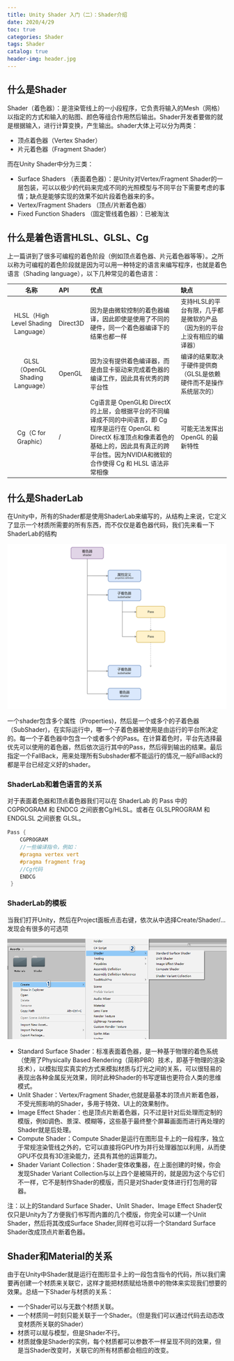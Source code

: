```yaml
---
title: Unity Shader 入门（二）：Shader介绍
date: 2020/4/29
toc: true 
categories: Shader
tags: Shader
catalog: true
header-img: header.jpg
---
```


## 什么是Shader

Shader（着色器）：是渲染管线上的一小段程序，它负责将输入的Mesh（网格）以指定的方式和输入的贴图、颜色等组合作用然后输出。Shader开发者要做的就是根据输入，进行计算变换，产生输出。shader大体上可以分为两类：
<!-- more -->
- 顶点着色器（Vertex Shader）
- 片元着色器（Fragment Shader）

而在Unity Shader中分为三类：

- Surface Shaders （表面着色器）：是Unity对Vertex/Fragment Shader的一层包装，可以以极少的代码来完成不同的光照模型与不同平台下需要考虑的事情；缺点是能够实现的效果不如片段着色器来的多。
- Vertex/Fragment Shaders （顶点/片断着色器）
- Fixed Function Shaders （固定管线着色器）：已被淘汰

## 什么是着色语言HLSL、GLSL、Cg

上一篇讲到了很多可编程的着色阶段（例如顶点着色器、片元着色器等等）。之所以称为可编程的着色阶段就是因为可以用一种特定的语言来编写程序，也就是着色语言（Shading language），以下几种常见的着色语言：

|名称|API|优点|缺点|
|:--:|:---|:---|:--|
|HLSL（High Level Shading Language）|Direct3D|因为是由微软控制的着色器编译，因此即使是使用了不同的硬件，同一个着色器编译下的结果也都一样|支持HLSL的平台有限，几乎都是微软的产品（因为别的平台上没有相应的编译器）|
|GLSL（OpenGL Shading Language）|OpenGL|因为没有提供着色编译器，而是由显卡驱动来完成着色器的编译工作，因此具有优秀的跨平台性|编译的结果取决于硬件提供商（GLSL是依赖硬件而不是操作系统层次的）
|Cg（C for Graphic）|/|Cg语言是 OpenGL和 DirectX 的上层，会根据平台的不同编译成不同的中间语言，即 Cg 程序是运行在 OpenGL 和 DirectX 标准顶点和像素着色的基础上的，因此具有真正的跨平台性。因为NVIDIA和微软的合作使得 Cg 和 HLSL 语法非常相像|可能无法发挥出 OpenGL 的最新特性

## 什么是ShaderLab

在Unity中，所有的Shader都是使用ShaderLab来编写的，从结构上来说，它定义了显示一个材质所需要的所有东西，而不仅仅是着色器代码，我们先来看一下ShaderLab的结构

![Figure 1](shader-learning2/1.png)

一个shader包含多个属性（Properties)，然后是一个或多个的子着色器（SubShader)，在实际运行中，哪一个子着色器被使用是由运行的平台所决定的。每一个子着色器中包含一个或者多个的Pass。在计算着色时，平台先选择最优先可以使用的着色器，然后依次运行其中的Pass，然后得到输出的结果。最后指定一个FallBack，用来处理所有Subshader都不能运行的情况,一般FallBack的都是平台已经定义好的shader。

### ShaderLab和着色语言的关系

对于表面着色器和顶点着色器我们可以在 ShaderLab 的 Pass 中的 CGPROGRAM 和 ENDCG 之间嵌套Cg/HLSL。或者在 GLSLPROGRAM 和 ENDGLSL 之间嵌套 GLSL。

```C++
Pass {
    CGPROGRAM
    //一些编译指令，例如：
    #pragma vertex vert
    #pragma fragment frag
    //Cg代码
    ENDCG
 }
```

### ShaderLab的模板

当我们打开Unity，然后在Project面板点击右键，依次从中选择Create/Shader/...发现会有很多的可选项

![Figure 1](shader-learning2/2.png)

- Standard Surface Shader：标准表面着色器，是一种基于物理的着色系统（使用了Physically Based Rendering（简称PBR）技术，即基于物理的渲染技术），以模拟现实真实的方式来模拟材质与灯光之间的关系，可以很轻易的表现出各种金属反光效果，同时此种Shader的书写逻辑也更符合人类的思维模式。
- Unlit Shader：Vertex/Fragment Shader,也就是最基本的顶点片断着色器，不受光照影响的Shader，多用于特效、UI上的效果制作。
- Image Effect Shader：也是顶点片断着色器，只不过是针对后处理而定制的模版，例如调色、景深、模糊等，这些基于最终整个屏幕画面而进行再处理的Shader就是后处理。
- Compute Shader：Compute Shader是运行在图形显卡上的一段程序，独立于常规渲染管线之外的，它可以直接将GPU作为并行处理器加以利用，从而使GPU不仅具有3D渲染能力，还具有其他的运算能力。
- Shader Variant Collection：Shader变体收集器，在上面创建的时候，你会发现Shader Variant Collection与以上四个是被隔开的，就是因为这个与它们不一样，它不是制作Shader的模版，而只是对Shader变体进行打包用的容器。

注：以上的Standard Surface Shader、Unlit Shader、Image Effect Shader仅仅只是Unity为了方便我们书写而内置的几个模版，你完全可以建一个Unlit Shader，然后将其改成Surface Shader,同样也可以将一个Standard Surface Shader改成顶点片断着色器。

## Shader和Material的关系

由于在Unity中Shader就是运行在图形显卡上的一段包含指令的代码，所以我们需要再创建一个材质来关联它，这样才能把材质赋给场景中的物体来实现我们想要的效果。总结一下Shader与材质的关系：

- 一个Shader可以与无数个材质关联。
- 一个材质同一时刻只能关联于一个Shader。（但是我们可以通过代码去动态改变材质所关联的Shader）
- 材质可以赋与模型，但是Shader不行。
- 材质就像是Shader的实例，每个材质都可以参数不一样呈现不同的效果，但是当Shader改变时，关联它的所有材质都会相应的改变。
